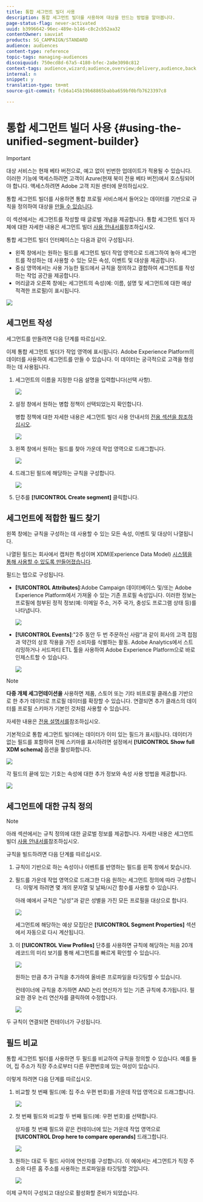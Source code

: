 ```yaml
---
title: 통합 세그먼트 빌더 사용
description: 통합 세그먼트 빌더를 사용하여 대상을 만드는 방법을 알아봅니다.
page-status-flag: never-activated
uuid: b3996642-96ec-489e-b146-c8c2cb52aa32
contentOwner: sauviat
products: SG_CAMPAIGN/STANDARD
audience: audiences
content-type: reference
topic-tags: managing-audiences
discoiquuid: 750ecd8d-67a5-4180-bfec-2a8e3098c812
context-tags: audience,wizard;audience,overview;delivery,audience,back
internal: n
snippet: y
translation-type: tm+mt
source-git-commit: fcb6a145b19b68865babba659bf0bfb7623397c8

---
```



# 통합 세그먼트 빌더 사용 {#using-the-unified-segment-builder}

>[!IMPORTANT]
>
>대상 서비스는 현재 베타 버전으로, 예고 없이 빈번한 업데이트가 적용될 수 있습니다. 이러한 기능에 액세스하려면 고객이 Azure(현재 북미 전용 베타 버전)에서 호스팅되어야 합니다. 액세스하려면 Adobe 고객 지원 센터에 문의하십시오.

통합 세그먼트 빌더를 사용하면 통합 프로필 서비스에서 들어오는 데이터를 기반으로 규칙을 정의하여 대상을 [만들 수 있습니다](https://www.adobe.io/apis/experienceplatform/home/profile-identity-segmentation.html).

이 섹션에서는 세그먼트를 작성할 때 글로벌 개념을 제공합니다. 통합 세그먼트 빌더 자체에 대한 자세한 내용은 세그먼트 빌더 [사용 안내서를](https://www.adobe.io/apis/experienceplatform/home/profile-identity-segmentation/profile-identity-segmentation-services.html#!api-specification/markdown/narrative/technical_overview/segmentation/segment-builder-guide.md)참조하십시오.

통합 세그먼트 빌더 인터페이스는 다음과 같이 구성됩니다.

* 왼쪽 창에서는 원하는 필드를 세그먼트 빌더 작업 영역으로 드래그하여 놓아 세그먼트를 작성하는 데 사용할 수 있는 모든 속성, 이벤트 및 대상을 제공합니다.
* 중심 영역에서는 사용 가능한 필드에서 규칙을 정의하고 결합하여 세그먼트를 작성하는 작업 공간을 제공합니다.
* 머리글과 오른쪽 창에는 세그먼트의 속성(예: 이름, 설명 및 세그먼트에 대한 예상 적격한 프로필)이 표시됩니다.

![](assets/aep_audiences_interface.png)

## 세그먼트 작성

세그먼트를 만들려면 다음 단계를 따르십시오.

이제 통합 세그먼트 빌더가 작업 영역에 표시됩니다. Adobe Experience Platform의 데이터를 사용하여 세그먼트를 만들 수 있습니다. 이 데이터는 궁극적으로 고객을 형성하는 데 사용됩니다.

1. 세그먼트의 이름을 지정한 다음 설명을 입력합니다(선택 사항).

   ![](assets/aep_audiences_creation_edit_name.png)

1. 설정 창에서 원하는 병합 정책이 선택되었는지 확인합니다.

   병합 정책에 대한 자세한 내용은 세그먼트 빌더 사용 안내서의 [전용 섹션을 참조하십시오](https://www.adobe.io/apis/experienceplatform/home/profile-identity-segmentation/profile-identity-segmentation-services.html#!api-specification/markdown/narrative/technical_overview/segmentation/segment-builder-guide.md).

   ![](assets/aep_audiences_mergepolicy.png)

1. 왼쪽 창에서 원하는 필드를 찾아 가운데 작업 영역으로 드래그합니다.

   ![](assets/aep_audiences_dragfield.png)

1. 드래그된 필드에 해당하는 규칙을 구성합니다.

   ![](assets/aep_audiences_configure_rules.png)

1. 단추를 **[!UICONTROL Create segment]** 클릭합니다.

## 세그먼트에 적합한 필드 찾기

왼쪽 창에는 규칙을 구성하는 데 사용할 수 있는 모든 속성, 이벤트 및 대상이 나열됩니다.

나열된 필드는 회사에서 캡처한 특성이며 XDM(Experience Data Model) [시스템을 통해 사용할 수 있도록 만들어졌습니다](https://www.adobe.io/apis/experienceplatform/home/xdm.html).

필드는 탭으로 구성됩니다.

* **[!UICONTROL Attributes]**:Adobe Campaign 데이터베이스 및/또는 Adobe Experience Platform에서 가져올 수 있는 기존 프로필 속성입니다. 이러한 정보는 프로필에 첨부된 정적 정보(예: 이메일 주소, 거주 국가, 충성도 프로그램 상태 등)를 나타냅니다.

   ![](assets/aep_audiences_attributestab.png)

* **[!UICONTROL Events]**:&quot;2주 동안 두 번 주문하신 사람&quot;과 같이 회사의 고객 접점과 약간의 상호 작용을 가진 소비자를 식별하는 활동. Adobe Analytics에서 스트리밍하거나 서드파티 ETL 툴을 사용하여 Adobe Experience Platform으로 바로 인제스트할 수 있습니다.

   ![](assets/aep_audiences_eventstab.png)

>[!NOTE]
>
>**다중 개체 세그먼테이션을** 사용하면 제품, 스토어 또는 기타 비프로필 클래스를 기반으로 한 추가 데이터로 프로필 데이터를 확장할 수 있습니다. 연결되면 추가 클래스의 데이터를 프로필 스키마가 기본인 것처럼 사용할 수 있습니다.
>
>자세한 내용은 [전용 설명서를](https://www.adobe.io/apis/experienceplatform/home/profile-identity-segmentation/profile-identity-segmentation-services.html#!api-specification/markdown/narrative/tutorials/segmentation/multi_entity_segmentation.md)참조하십시오.

기본적으로 통합 세그먼트 빌더에는 데이터가 이미 있는 필드가 표시됩니다. 데이터가 없는 필드를 포함하여 전체 스키마를 표시하려면 설정에서 **[!UICONTROL Show full XDM schema]** 옵션을 활성화합니다.

![](assets/aep_audiences_populatedfields.png)

각 필드의 끝에 있는 기호는 속성에 대한 추가 정보와 속성 사용 방법을 제공합니다.

![](assets/aep_audiences_isymbol.png)

## 세그먼트에 대한 규칙 정의

>[!NOTE]
>
>아래 섹션에서는 규칙 정의에 대한 글로벌 정보를 제공합니다. 자세한 내용은 세그먼트 빌더 [사용 안내서를](https://www.adobe.io/apis/experienceplatform/home/profile-identity-segmentation/profile-identity-segmentation-services.html#!api-specification/markdown/narrative/technical_overview/segmentation/segment-builder-guide.md)참조하십시오.

규칙을 빌드하려면 다음 단계를 따르십시오.

1. 규칙이 기반으로 하는 속성이나 이벤트를 반영하는 필드를 왼쪽 창에서 찾습니다.

1. 필드를 가운데 작업 영역으로 드래그한 다음 원하는 세그먼트 정의에 따라 구성합니다. 이렇게 하려면 몇 개의 문자열 및 날짜/시간 함수를 사용할 수 있습니다.

   아래 예에서 규칙은 &quot;남성&quot;과 같은 성별을 가진 모든 프로필을 대상으로 합니다.

   ![](assets/aep_audiences_malegender.png)

   세그먼트에 해당하는 예상 모집단은 **[!UICONTROL Segment Properties]** 섹션에서 자동으로 다시 계산됩니다.

1. 이 **[!UICONTROL View Profiles]** 단추를 사용하면 규칙에 해당하는 처음 20개 레코드의 미리 보기를 통해 세그먼트를 빠르게 확인할 수 있습니다.

   ![](assets/aep_audiences_samplepreview.png)

   원하는 만큼 추가 규칙을 추가하여 올바른 프로파일을 타깃팅할 수 있습니다.

   컨테이너에 규칙을 추가하면 AND 논리 연산자가 있는 기존 규칙에 추가됩니다. 필요한 경우 논리 연산자를 클릭하여 수정합니다.

   ![](assets/aep_audiences_andoperator.png)

두 규칙이 연결되면 컨테이너가 구성됩니다.

## 필드 비교

통합 세그먼트 빌더를 사용하면 두 필드를 비교하여 규칙을 정의할 수 있습니다. 예를 들어, 집 주소가 직장 주소로부터 다른 우편번호에 있는 여성이 있습니다.

이렇게 하려면 다음 단계를 따르십시오.

1. 비교할 첫 번째 필드(예: 집 주소 우편 번호)를 가운데 작업 영역으로 드래그합니다.

   ![](assets/aep_audiences_comparing_1.png)

1. 첫 번째 필드와 비교할 두 번째 필드(예: 우편 번호)를 선택합니다.

   상자를 첫 번째 필드와 같은 컨테이너에 있는 가운데 작업 영역으로 **[!UICONTROL Drop here to compare operands]** 드래그합니다.

   ![](assets/aep_audiences_comparing_2.png)

1. 원하는 대로 두 필드 사이에 연산자를 구성합니다. 이 예에서는 세그먼트가 직장 주소와 다른 홈 주소를 사용하는 프로파일을 타깃팅할 것입니다.

   ![](assets/aep_audiences_comparing_3.png)

이제 규칙이 구성되고 대상으로 활성화할 준비가 되었습니다.
